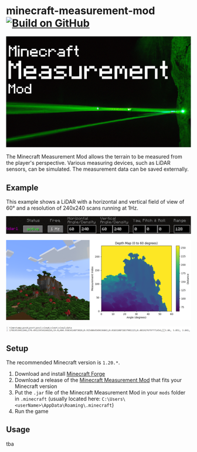 ﻿# minecraft-measurement-mod [![Build on GitHub](https://github.com/BaderTim/minecraft-measurement-mod/actions/workflows/gradle.yml/badge.svg?branch=main)](https://github.com/BaderTim/minecraft-measurement-mod/actions/workflows/gradle.yml)
![Logo](./src/main/resources/assets/mmm/textures/mmm_logo.png)

The Minecraft Measurement Mod allows the terrain to be measured from the player's perspective. Various measuring devices, such as LiDAR sensors, can be simulated. The measurement data can be saved externally.

## Example
This example shows a LiDAR with a horizontal and vertical field of view of 60° and a resolution of 240x240 scans running at 1Hz.

![LiDAR 60x60](./media/60x60_lidar.png)


![LiDAR 60x60 Result](./media/60x60_lidar_res.png)

![LiDAR 60x60 Raw Data](./media/60x60_lidar_save.png)



## Setup
The recommended Minecraft version is `1.20.*`.
1. Download and install [Minecraft Forge](https://files.minecraftforge.net/net/minecraftforge/forge/)
2. Download a release of the [Minecraft Measurement Mod](https://github.com/BaderTim/minecraft-measurement-mod/releases) that fits your Minecraft version
3. Put the `.jar` file of the Minecraft Measurement Mod in your `mods` folder in `.minecraft` (usually located here: `C:\Users\<userName>\AppData\Roaming\.minecraft`)
4. Run the game

## Usage
tba
